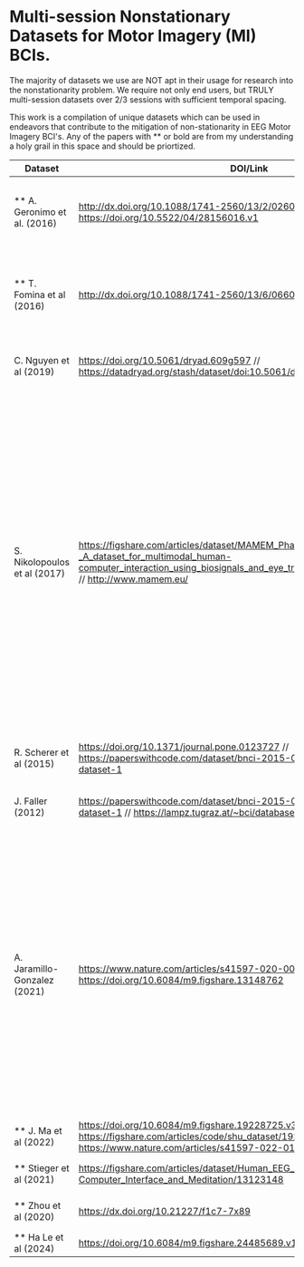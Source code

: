 # Multi-session Nonstationary Datasets for Motor Imagery (MI) BCIs. 
The majority of datasets we use are NOT apt in their usage for research into the nonstationarity problem. We require not only end users, but TRULY multi-session datasets over 2/3 sessions with sufficient temporal spacing. 

This work is a compilation of unique datasets which can be used in endeavors that contribute to the mitigation of non-stationarity in EEG Motor Imagery BCI's. 
Any of the papers with ** or bold are from my understanding a holy grail in this space and should be priortized. 


| Dataset | DOI/Link | Significance |
|----------|----------|----------|
| ** A. Geronimo et al. (2016)  | http://dx.doi.org/10.1088/1741-2560/13/2/026002 and https://doi.org/10.5522/04/28156016.v1 | ALS patients over 2 months of Motor Imagery data collection. Varying ALSFRS scores, and performance. ** |
| ** T. Fomina et al (2016) | http://dx.doi.org/10.1088/1741-2560/13/6/066021 | 2 ALS patients over 1-2 Years of data collection. Shows a deep longitudinal analysis and BCI experimentation with progression of disease ** |
| C. Nguyen et al (2019) | https://doi.org/10.5061/dryad.609g597 // https://datadryad.org/stash/dataset/doi:10.5061/dryad.609g597 | Adaptive feedback/classifier paradigm with 8 participants  |
| S. Nikolopoulos et al (2017) | https://figshare.com/articles/dataset/MAMEM_Phase_I_Dataset_-_A_dataset_for_multimodal_human-computer_interaction_using_biosignals_and_eye_tracking_information/5231053 // http://www.mamem.eu/ | The dataset includes EEG, eye-tracking, and physiological (GSR and Heart rate) signals along with demographic, clinical and behavioral data collected from 36 individuals (18 able-bodied and 18 motor-impaired). Data were collected during the interaction with specifically designed interface for web browsing and multimedia content manipulation and during imaginary movement tasks. Alongside these data we also include evaluation reports both from the subjects and the experimenters as far as the experimental procedure and collected dataset are concerned.  |
| R. Scherer et al (2015) | https://doi.org/10.1371/journal.pone.0123727 // https://paperswithcode.com/dataset/bnci-2015-004-motor-imagery-dataset-1 | 9 SCI and Stroke patients over 2 days with Right hand and Foot Motor Imagery. |
| J. Faller (2012) | https://paperswithcode.com/dataset/bnci-2015-001-motor-imagery-dataset-1 // https://lampz.tugraz.at/~bci/database/001-2015/description.pdf|  Autocalibration and recurrent adaptation: Towards a plug and play online ERD- BCI. |
| A. Jaramillo-Gonzalez (2021) | https://www.nature.com/articles/s41597-020-00789-4 // https://doi.org/10.6084/m9.figshare.13148762 | The dataset presented here contains recordings of electroencephalogram (EEG) and electrooculogram (EOG) from four advanced locked-in state (LIS) patients suffering from ALS (amyotrophic lateral sclerosis). These patients could no longer use commercial eye-trackers, but they could still move their eyes and used the remnant oculomotor activity to select letters to form words and sentences using a novel auditory communication system. |
| ** J. Ma et al (2022) |  https://doi.org/10.6084/m9.figshare.19228725.v3 // https://figshare.com/articles/code/shu_dataset/19228725 // https://www.nature.com/articles/s41597-022-01647-1 | Multisession (5) Dataset of Motor Imagery ** |
| ** Stieger et al (2021) | https://figshare.com/articles/dataset/Human_EEG_Dataset_for_Brain-Computer_Interface_and_Meditation/13123148 | Multisession (6-10) Dataset of Motor Imagey ** |
| ** Zhou et al (2020) | https://dx.doi.org/10.21227/f1c7-7x89 | Multisession (7 days with 20 participants) ** | 
| ** Ha Le et al (2024) | https://doi.org/10.6084/m9.figshare.24485689.v1 | 6 ALS Patients with MI over 10 sessions ** | 
